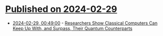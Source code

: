 # [Published on 2024-02-29](index.md)

* [2024-02-29, 00:49:00](https://soylentnews.org/article.pl?sid=24/02/27/1411215&from=rss) - [Researchers Show Classical Computers Can Keep Up With, and Surpass, Their Quantum Counterparts](https://soylentnews.org/article.pl?sid=24/02/27/1411215&from=rss)

